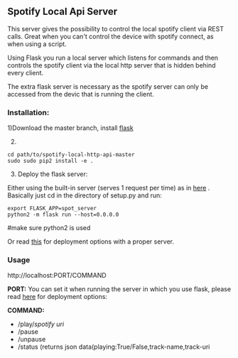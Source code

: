 ## Spotify Local Api Server


This server gives the possibility to control the local spotify client via REST calls. Great when you can't control the device with spotify connect, as when using a script.

Using Flask you run a local server which listens for commands and then controls the spotify client via the local http server that is hidden behind every client.

The extra flask server is necessary as the spotify server can only be accessed from the devic that is running the client.

### Installation:
1)Download the master branch, install [flask](http://flask.pocoo.org/docs/0.12/installation/)

2)

	cd path/to/spotify-local-http-api-master
	sudo sudo pip2 install -e .
	
3) Deploy the flask server:

 Either using the built-in server (serves 1 request per time) as in [here](http://flask.pocoo.org/docs/0.12/patterns/packages/) .
Basically just cd in the directory of setup.py and run:
	
	export FLASK_APP=spot_server
	python2 -m flask run --host=0.0.0.0 
#make sure python2 is used
	

Or read [this](http://flask.pocoo.org/docs/0.12/deploying/#deployment) for deployment options with a proper server.



### Usage

http://localhost:PORT/COMMAND
	
**PORT:** You can set it when running the server in which you use flask,
please read [here](http://flask.pocoo.org/docs/0.12/deploying/) for deployment options:

**COMMAND:**

* /play/*spotify uri*  
*  /pause
*  /unpause
*  /status (returns json data(playing:True/False,track-name,track-uri
